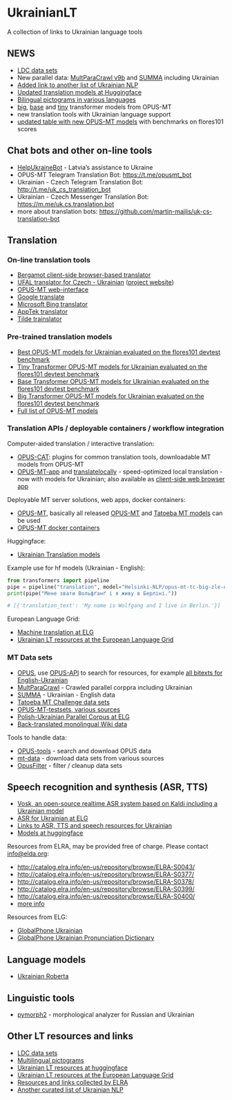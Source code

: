 # UkrainianLT

A collection of links to Ukrainian language tools


## NEWS

* [LDC data sets](https://www.ldc.upenn.edu/collaborations/current-projects/disaster-and-refugee-relief-research)
* New parallel data: [MultParaCrawl v9b](https://opus.nlpl.eu/MultiParaCrawl.php) and [SUMMA](https://opus.nlpl.eu/SUMMA.php) including Ukrainian
* [Added link to another list of Ukrainian NLP](https://github.com/asivokon/awesome-ukrainian-nlp)
* [Updated translation models at Huggingface](https://huggingface.co/models?language=uk&pipeline_tag=translation&sort=modified)
* [Bilingual pictograms in various languages](pictograms.md)
* [big](opus-mt-ukr-flores-devtest-big.md), [base](opus-mt-ukr-flores-devtest-base.md) and [tiny](opus-mt-ukr-flores-devtest-tiny.md) transformer models from OPUS-MT
* new translation tools with Ukrainian language support
* [updated table with new OPUS-MT models](opus-mt-ukr-flores-devtest.md) with benchmarks on flores101 scores


## Chat bots and other on-line tools

* [HelpUkraineBot](https://helpukrainebot.com/en) - Latvia’s assistance to Ukraine
* OPUS-MT Telegram Translation Bot: https://t.me/opusmt_bot
* Ukrainian - Czech Telegram Translation Bot: http://t.me/uk_cs_translation_bot
* Ukrainian - Czech Messenger Translation Bot: https://m.me/uk.cs.translation.bot
* more about translation bots: https://github.com/martin-majlis/uk-cs-translation-bot


## Translation

### On-line translation tools

* [Bergamot client-side browser-based translator](https://translatelocally.com/web/)
* [UFAL translator for Czech - Ukrainian](https://lindat.cz/translation/) ([project website](https://ufal.mff.cuni.cz/ufal-ukraine))
* [OPUS-MT web-interface](https://translate.ling.helsinki.fi/ui/ukrainian)
* [Google translate](https://translate.google.com/)
* [Microsoft Bing translator](https://www.bing.com/Translator)
* [AppTek translator](https://www.apptek.com/technology/machine-translation)
* [Tilde trainslator](https://translate.tilde.com)



### Pre-trained translation models

* [Best OPUS-MT models for Ukrainian evaluated on the flores101 devtest benchmark](opus-mt-ukr-flores-devtest.md)
* [Tiny Transformer OPUS-MT models for Ukrainian evaluated on the flores101 devtest benchmark](opus-mt-ukr-flores-devtest-tiny.md)
* [Base Transformer OPUS-MT models for Ukrainian evaluated on the flores101 devtest benchmark](opus-mt-ukr-flores-devtest-base.md)
* [Big Transformer OPUS-MT models for Ukrainian evaluated on the flores101 devtest benchmark](opus-mt-ukr-flores-devtest-big.md)
* [Full list of OPUS-MT models](https://github.com/Helsinki-NLP/Tatoeba-Challenge/blob/master/results/tatoeba-results-all.md)



### Translation APIs / deployable containers / workflow integration

Computer-aided translation / interactive translation:

* [OPUS-CAT](https://helsinki-nlp.github.io/OPUS-CAT/): plugins for common translation tools, downloadable MT models from OPUS-MT
* [OPUS-MT-app](https://github.com/Helsinki-NLP/OPUS-MT-app/) and [translatelocally](https://translatelocally.com/) - speed-optimized local translation - now with models for Ukrainian; also available as [client-side web browser app](https://translatelocally.com/web/)


Deployable MT server solutions, web apps, docker containers:

* [OPUS-MT](https://github.com/Helsinki-NLP/OPUS-MT), basically all released [OPUS-MT](https://opus.nlpl.eu/Opus-MT/) and [Tatoeba MT models](https://github.com/Helsinki-NLP/Tatoeba-Challenge/blob/master/results/tatoeba-models-all.md) can be used
* [OPUS-MT docker containers](https://hub.docker.com/repository/docker/helsinkinlp/tatoeba-mt)


Huggingface:

* [Ukrainian Translation models](https://huggingface.co/models?language=uk&pipeline_tag=translation&sort=modified)

Example use for hf models (Ukrainian - English):

```python
from transformers import pipeline
pipe = pipeline("translation", model="Helsinki-NLP/opus-mt-tc-big-zle-en")
print(pipe("Мене звати Вольфґанґ і я живу в Берліні."))

# [{'translation_text': 'My name is Wolfgang and I live in Berlin.'}]
```


European Language Grid:

* [Machine translation at ELG](https://live.european-language-grid.eu/catalogue/search/Ukrainian?&function__term=Machine%20Translation&language__term=Ukrainian)
* [Ukrainian LT resources at the European Language Grid](https://live.european-language-grid.eu/catalogue/search/Ukrainian?language__term=Ukrainian)




### MT Data sets

* [OPUS](https://opus.nlpl.eu/), use [OPUS-API](https://opus.nlpl.eu/opusapi/) to search for resources, for example [all bitexts for English-Ukrainian](https://opus.nlpl.eu/opusapi/?source=en&target=uk&preprocessing=moses&version=latest)
* [MultParaCrawl](https://opus.nlpl.eu/MultiParaCrawl.php) - Crawled parallel corppra including Ukrainian
* [SUMMA](https://opus.nlpl.eu/SUMMA.php) - Ukrainian - English data
* [Tatoeba MT Challenge data sets](https://github.com/Helsinki-NLP/Tatoeba-Challenge/)
* [OPUS-MT-testsets, various sources](https://github.com/Helsinki-NLP/OPUS-MT-testsets)
* [Polish-Ukrainian Parallel Corpus at ELG](https://live.european-language-grid.eu/catalogue/corpus/8618)
* [Back-translated monolingual Wiki data](https://github.com/Helsinki-NLP/Tatoeba-Challenge/blob/master/data/Backtranslations.md)


Tools to handle data:

* [OPUS-tools](https://pypi.org/project/opustools/) - search and download OPUS data
* [mt-data](https://github.com/thammegowda/mtdata) - download data sets from various sources
* [OpusFilter](https://github.com/Helsinki-NLP/OpusFilter) - filter / cleanup data sets



## Speech recognition and synthesis (ASR, TTS)

* [Vosk, an open-source realtime ASR system based on Kaldi including a Ukrainian model](https://alphacephei.com/vosk/models)
* [ASR for Ukrainian at ELG](https://live.european-language-grid.eu/catalogue/tool-service/18079)
* [Links to ASR, TTS and speech resources for Ukrainian](https://github.com/egorsmkv/speech-recognition-uk)
* [Models at huggingface](https://huggingface.co/models?language=uk&pipeline_tag=automatic-speech-recognition&sort=downloads)

Resources from ELRA, may be provided free of charge. Please contact info@elda.org:

* http://catalog.elra.info/en-us/repository/browse/ELRA-S0043/
* http://catalog.elra.info/en-us/repository/browse/ELRA-S0377/
* http://catalog.elra.info/en-us/repository/browse/ELRA-S0378/
* http://catalog.elra.info/en-us/repository/browse/ELRA-S0399/
* http://catalog.elra.info/en-us/repository/browse/ELRA-S0400/
* [more info](https://cloud.elra.info/s/S7tCCkjyRpfLdF5?path=%2FSpeech%20resources)

Resources from ELG:

* [GlobalPhone Ukrainian](https://live.european-language-grid.eu/catalogue/corpus/1481)
* [GlobalPhone Ukrainian Pronunciation Dictionary](https://live.european-language-grid.eu/catalogue/lcr/2218)




## Language models

* [Ukrainian Roberta](https://huggingface.co/youscan/ukr-roberta-base)



## Linguistic tools

* [pymorph2](https://github.com/kmike/pymorphy2) - morphological analyzer for Russian and Ukrainian


## Other LT resources and links

* [LDC data sets](https://www.ldc.upenn.edu/collaborations/current-projects/disaster-and-refugee-relief-research)
* [Multilingual pictograms](pictograms.md)
* [Ukrainian LT resources at huggingface](https://huggingface.co/models?language=uk)
* [Ukrainian LT resources at the European Language Grid](https://live.european-language-grid.eu/catalogue/search/Ukrainian)
* [Resources and links collected by ELRA](https://cloud.elra.info/s/S7tCCkjyRpfLdF5)
* [Another curated list of Ukrainian NLP](https://github.com/asivokon/awesome-ukrainian-nlp)
